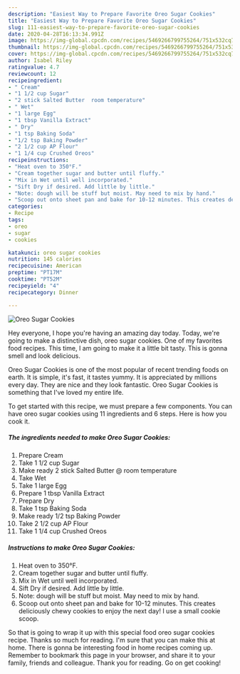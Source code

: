 ```yaml
---
description: "Easiest Way to Prepare Favorite Oreo Sugar Cookies"
title: "Easiest Way to Prepare Favorite Oreo Sugar Cookies"
slug: 111-easiest-way-to-prepare-favorite-oreo-sugar-cookies
date: 2020-04-28T16:13:34.991Z
image: https://img-global.cpcdn.com/recipes/5469266799755264/751x532cq70/oreo-sugar-cookies-recipe-main-photo.jpg
thumbnail: https://img-global.cpcdn.com/recipes/5469266799755264/751x532cq70/oreo-sugar-cookies-recipe-main-photo.jpg
cover: https://img-global.cpcdn.com/recipes/5469266799755264/751x532cq70/oreo-sugar-cookies-recipe-main-photo.jpg
author: Isabel Riley
ratingvalue: 4.7
reviewcount: 12
recipeingredient:
- " Cream"
- "1 1/2 cup Sugar"
- "2 stick Salted Butter  room temperature"
- " Wet"
- "1 large Egg"
- "1 tbsp Vanilla Extract"
- " Dry"
- "1 tsp Baking Soda"
- "1/2 tsp Baking Powder"
- "2 1/2 cup AP Flour"
- "1 1/4 cup Crushed Oreos"
recipeinstructions:
- "Heat oven to 350°F."
- "Cream together sugar and butter until fluffy."
- "Mix in Wet until well incorporated."
- "Sift Dry if desired. Add little by little."
- "Note: dough will be stuff but moist. May need to mix by hand."
- "Scoop out onto sheet pan and bake for 10-12 minutes. This creates deliciously chewy cookies to enjoy the next day! I use a small cookie scoop."
categories:
- Recipe
tags:
- oreo
- sugar
- cookies

katakunci: oreo sugar cookies 
nutrition: 145 calories
recipecuisine: American
preptime: "PT17M"
cooktime: "PT52M"
recipeyield: "4"
recipecategory: Dinner

---
```



![Oreo Sugar Cookies](https://img-global.cpcdn.com/recipes/5469266799755264/751x532cq70/oreo-sugar-cookies-recipe-main-photo.jpg)

Hey everyone, I hope you're having an amazing day today. Today, we're going to make a distinctive dish, oreo sugar cookies. One of my favorites food recipes. This time, I am going to make it a little bit tasty. This is gonna smell and look delicious.

Oreo Sugar Cookies is one of the most popular of recent trending foods on earth. It is simple, it's fast, it tastes yummy. It is appreciated by millions every day. They are nice and they look fantastic. Oreo Sugar Cookies is something that I've loved my entire life.




To get started with this recipe, we must prepare a few components. You can have oreo sugar cookies using 11 ingredients and 6 steps. Here is how you cook it.

<!--inarticleads1-->

##### The ingredients needed to make Oreo Sugar Cookies:

1. Prepare  Cream
1. Take 1 1/2 cup Sugar
1. Make ready 2 stick Salted Butter @ room temperature
1. Take  Wet
1. Take 1 large Egg
1. Prepare 1 tbsp Vanilla Extract
1. Prepare  Dry
1. Take 1 tsp Baking Soda
1. Make ready 1/2 tsp Baking Powder
1. Take 2 1/2 cup AP Flour
1. Take 1 1/4 cup Crushed Oreos




<!--inarticleads2-->

##### Instructions to make Oreo Sugar Cookies:

1. Heat oven to 350°F.
1. Cream together sugar and butter until fluffy.
1. Mix in Wet until well incorporated.
1. Sift Dry if desired. Add little by little.
1. Note: dough will be stuff but moist. May need to mix by hand.
1. Scoop out onto sheet pan and bake for 10-12 minutes. This creates deliciously chewy cookies to enjoy the next day! I use a small cookie scoop.




So that is going to wrap it up with this special food oreo sugar cookies recipe. Thanks so much for reading. I'm sure that you can make this at home. There is gonna be interesting food in home recipes coming up. Remember to bookmark this page in your browser, and share it to your family, friends and colleague. Thank you for reading. Go on get cooking!
